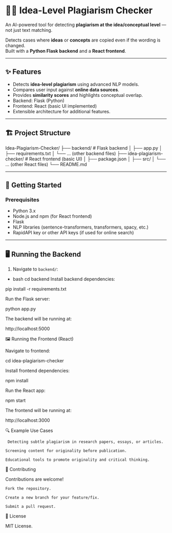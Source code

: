 # 🕵️‍♂️ Idea-Level Plagiarism Checker

An AI-powered tool for detecting **plagiarism at the idea/conceptual level** — not just text matching.

Detects cases where **ideas** or **concepts** are copied even if the wording is changed.  
Built with a **Python Flask backend** and a **React frontend**.

---

## ✨ Features

- Detects **idea-level plagiarism** using advanced NLP models.
- Compares user input against **online data sources**.
- Provides **similarity scores** and highlights conceptual overlap.
- Backend: Flask (Python)
- Frontend: React (basic UI implemented)
- Extensible architecture for additional features.

---

## 🏗️ Project Structure

Idea-Plagiarism-Checker/
├── backend/ # Flask backend
│ ├── app.py
│ ├── requirements.txt
│ └── ... (other backend files)
├── idea-plagiarism-checker/ # React frontend (basic UI)
│ ├── package.json
│ ├── src/
│ └── ... (other React files)
└── README.md


---

## 🚀 Getting Started

### Prerequisites

- Python 3.x
- Node.js and npm (for React frontend)
- Flask
- NLP libraries (sentence-transformers, transformers, spacy, etc.)
- RapidAPI key or other API keys (if used for online search)

---

## 🖥️ Running the Backend

1. Navigate to `backend/`:

- bash
cd backend
    Install backend dependencies:

pip install -r requirements.txt

Run the Flask server:

python app.py

The backend will be running at:

  http://localhost:5000

🖼️ Running the Frontend (React)

Navigate to frontend:

cd idea-plagiarism-checker

  Install frontend dependencies:

npm install

  Run the React app:

npm start

The frontend will be running at:

http://localhost:3000

🔍 Example Use Cases

     Detecting subtle plagiarism in research papers, essays, or articles.

    Screening content for originality before publication.

    Educational tools to promote originality and critical thinking.

🤝 Contributing

Contributions are welcome!

    Fork the repository.

    Create a new branch for your feature/fix.

    Submit a pull request.

📜 License

MIT License.
